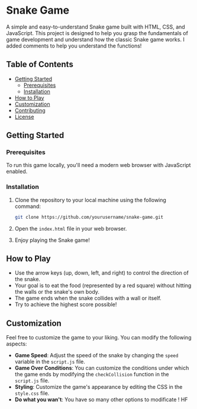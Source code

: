 # Snake Game

A simple and easy-to-understand Snake game built with HTML, CSS, and JavaScript. This project is designed to help you grasp the fundamentals of game development and understand how the classic Snake game works.
I added comments to help you understand the functions!

## Table of Contents

- [Getting Started](#getting-started)
  - [Prerequisites](#prerequisites)
  - [Installation](#installation)
- [How to Play](#how-to-play)
- [Customization](#customization)
- [Contributing](#contributing)
- [License](#license)

## Getting Started

### Prerequisites

To run this game locally, you'll need a modern web browser with JavaScript enabled.

### Installation

1. Clone the repository to your local machine using the following command:

   ```bash
   git clone https://github.com/yourusername/snake-game.git
   ```

2. Open the `index.html` file in your web browser.

3. Enjoy playing the Snake game!

## How to Play

- Use the arrow keys (up, down, left, and right) to control the direction of the snake.
- Your goal is to eat the food (represented by a red square) without hitting the walls or the snake's own body.
- The game ends when the snake collides with a wall or itself.
- Try to achieve the highest score possible!

## Customization

Feel free to customize the game to your liking. You can modify the following aspects:

- **Game Speed**: Adjust the speed of the snake by changing the `speed` variable in the `script.js` file.
- **Game Over Conditions**: You can customize the conditions under which the game ends by modifying the `checkCollision` function in the `script.js` file.
- **Styling**: Customize the game's appearance by editing the CSS in the `style.css` file.
- **Do what you wan't**: You have so many other options to modificate ! HF

